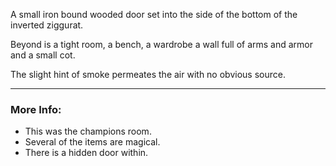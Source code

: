 A small iron bound wooded door set into the side of the bottom of the inverted ziggurat.

Beyond is a tight room, a bench, a wardrobe a wall full of arms and armor and a small cot.

The slight hint of smoke permeates the air with no obvious source.

---

### More Info:

* This was the champions room.
* Several of the items are magical.
* There is a hidden door within.

